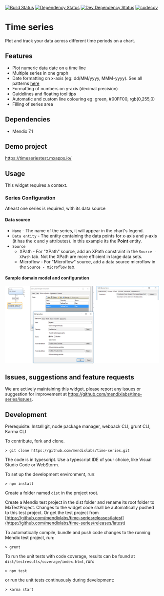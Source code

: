 [![Build Status](https://travis-ci.org/mendixlabs/time-series.svg?branch=master)](https://travis-ci.org/mendixlabs/time-series)
[![Dependency Status](https://david-dm.org/mendixlabs/time-series.svg)](https://david-dm.org/mendixlabs/time-series)
[![Dev Dependency Status](https://david-dm.org/mendixlabs/time-series.svg#info=devDependencies)](https://david-dm.org/mendixlabs/time-series#info=devDependencies)
[![codecov](https://codecov.io/gh/mendixlabs/time-series/branch/master/graph/badge.svg)](https://codecov.io/gh/mendixlabs/time-series)

# Time series
Plot and track your data across different time periods on a chart.

## Features
* Plot numeric data date on a time line
* Multiple series in one graph
* Date formatting on x-axis (eg: dd/MM/yyyy, MMM-yyyy). See all patterns [here](http://docs.oracle.com/javase/6/docs/api/java/text/SimpleDateFormat.html) 
* Formatting of numbers on y-axis (decimal precision)
* Guidelines and floating tool tips
* Automatic and custom line colouring eg: green, #00FF00, rgb(0,255,0)
* Filling of series area

## Dependencies
* Mendix 7.1

## Demo project
https://timeseriestest.mxapps.io/

## Usage
This widget requires a context.

### Series Configuration
Atleast one series is required, with its data source

#### Data source
 - `Name` - The name of the series, it will appear in the chart's legend.
 - `Data entity` - The entity containing the data points for x-axis and y-axis (it has the x and y attributes). In this example its the <b>Point</b> entity.
 - `Source`
    * XPath - For "XPath" source, add an XPath constraint in the `Source - XPath` tab. Not the XPath are more efficient in large data sets.
    * Microflow - For "Microflow" source, add a data source microflow in the `Source - Microflow` tab.
#### Sample domain model and configuration
![Sample domain model and configuration](/assets/Setup.png)

## Issues, suggestions and feature requests
We are actively maintaining this widget, please report any issues or suggestion for improvement at https://github.com/mendixlabs/time-series/issues.

## Development
Prerequisite: Install git, node package manager, webpack CLI, grunt CLI, Karma CLI

To contribute, fork and clone.

    > git clone https://github.com/mendixlabs/time-series.git

The code is in typescript. Use a typescript IDE of your choice, like Visual Studio Code or WebStorm.

To set up the development environment, run:

    > npm install

Create a folder named `dist` in the project root.

Create a Mendix test project in the dist folder and rename its root folder to MxTestProject. Changes to the widget code shall be automatically pushed to this test project. Or get the test project from [https://github.com/mendixlabs/time-seriesreleases/latest](https://github.com/mendixlabs/time-series/releases/latest)

To automatically compile, bundle and push code changes to the running Mendix test project, run:

    > grunt

To run the unit tests with code coverage, results can be found at `dist/testresults/coverage/index.html`, run:

    > npm test

or run the unit tests continuously during development:

    > karma start
